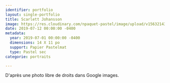 ```yaml
---
identifier: portfolio
layout: single-portfolio
title: Scarlett Johansson
image: https://res.cloudinary.com/npaquet-pastel/image/upload/v1563214301/66438949_2349179532017947_658726650380288000_n.jpg
date: 2019-07-12 00:00:00 -0400
metadata:
  year: 2019-07-01 00:00:00 -0400
  dimensions: 14 X 11 po
  support: Papier Pastelmat
  type: Pastel sec
categorie: portraits

---
```

D'après une photo libre de droits dans Google images.